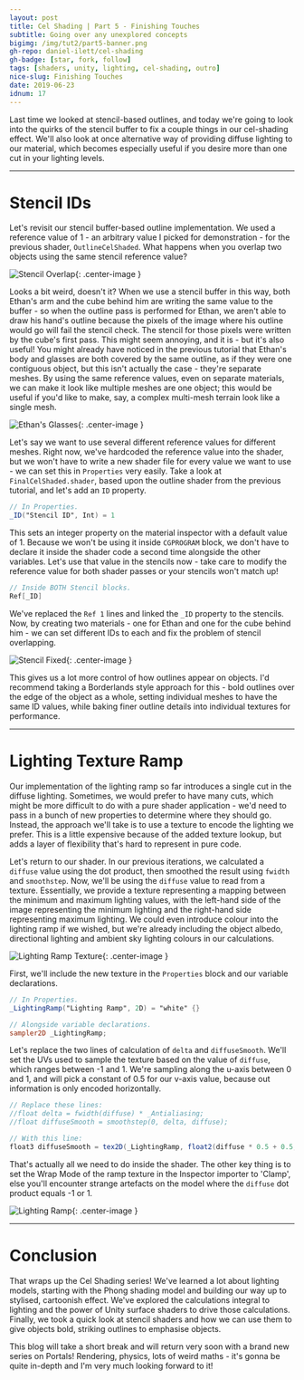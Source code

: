 ```yaml
---
layout: post
title: Cel Shading | Part 5 - Finishing Touches
subtitle: Going over any unexplored concepts
bigimg: /img/tut2/part5-banner.png
gh-repo: daniel-ilett/cel-shading
gh-badge: [star, fork, follow]
tags: [shaders, unity, lighting, cel-shading, outro]
nice-slug: Finishing Touches
date: 2019-06-23
idnum: 17
---
```


Last time we looked at stencil-based outlines, and today we're going to look into the quirks of the stencil buffer to fix a couple things in our cel-shading effect. We'll also look at once alternative way of providing diffuse lighting to our material, which becomes especially useful if you desire more than one cut in your lighting levels.

<hr/>

# Stencil IDs

Let's revisit our stencil buffer-based outline implementation. We used a reference value of 1 - an arbitrary value I picked for demonstration - for the previous shader, `OutlineCelShaded`. What happens when you overlap two objects using the same stencil reference value?

![Stencil Overlap](/img/tut2/part5-stencil-overlap.png){: .center-image }

Looks a bit weird, doesn't it? When we use a stencil buffer in this way, both Ethan's arm and the cube behind him are writing the same value to the buffer - so when the outline pass is performed for Ethan, we aren't able to draw his hand's outline because the pixels of the image where his outline would go will fail the stencil check. The stencil for those pixels were written by the cube's first pass. This might seem annoying, and it is - but it's also useful! You might already have noticed in the previous tutorial that Ethan's body and glasses are both covered by the same outline, as if they were one contiguous object, but this isn't actually the case - they're separate meshes. By using the same reference values, even on separate materials, we can make it look like multiple meshes are one object; this would be useful if you'd like to make, say, a complex multi-mesh terrain look like a single mesh.

![Ethan's Glasses](/img/tut2/part4-ethan-complete.png){: .center-image }

Let's say we want to use several different reference values for different meshes. Right now, we've hardcoded the reference value into the shader, but we won't have to write a new shader file for every value we want to use - we can set this in `Properties` very easily. Take a look at `FinalCelShaded.shader`, based upon the outline shader from the previous tutorial, and let's add an `ID` property.

~~~glsl
// In Properties.
_ID("Stencil ID", Int) = 1
~~~

This sets an integer property on the material inspector with a default value of 1. Because we won't be using it inside `CGPROGRAM` block, we don't have to declare it inside the shader code a second time alongside the other variables. Let's use that value in the stencils now - take care to modify the reference value for both shader passes or your stencils won't match up!

~~~glsl
// Inside BOTH Stencil blocks.
Ref[_ID]
~~~

We've replaced the `Ref 1` lines and linked the `_ID` property to the stencils. Now, by creating two materials - one for Ethan and one for the cube behind him - we can set different IDs to each and fix the problem of stencil overlapping.

![Stencil Fixed](/img/tut2/part5-stencil-fixed.png){: .center-image }

This gives us a lot more control of how outlines appear on objects. I'd recommend taking a Borderlands style approach for this - bold outlines over the edge of the object as a whole, setting individual meshes to have the same ID values, while baking finer outline details into individual textures for performance.

<hr/>

# Lighting Texture Ramp

Our implementation of the lighting ramp so far introduces a single cut in the diffuse lighting. Sometimes, we would prefer to have many cuts, which might be more difficult to do with a pure shader application - we'd need to pass in a bunch of new properties to determine where they should go. Instead, the approach we'll take is to use a texture to encode the lighting we prefer. This is a little expensive because of the added texture lookup, but adds a layer of flexibility that's hard to represent in pure code.

Let's return to our shader. In our previous iterations, we calculated a `diffuse` value using the dot product, then smoothed the result using `fwidth` and `smoothstep`. Now, we'll be using the `diffuse` value to read from a texture. Essentially, we provide a texture representing a mapping between the minimum and maximum lighting values, with the left-hand side of the image representing the minimum lighting and the right-hand side representing maximum lighting. We could even introduce colour into the lighting ramp if we wished, but we're already including the object albedo, directional lighting and ambient sky lighting colours in our calculations.

![Lighting Ramp Texture](/img/tut2/part5-lighting-ramp-src.png){: .center-image }

First, we'll include the new texture in the `Properties` block and our variable declarations.

~~~glsl
// In Properties.
_LightingRamp("Lighting Ramp", 2D) = "white" {}

// Alongside variable declarations.
sampler2D _LightingRamp;
~~~

Let's replace the two lines of calculation of `delta` and `diffuseSmooth`. We'll set the UVs used to sample the texture based on the value of `diffuse`, which ranges between -1 and 1. We're sampling along the u-axis between 0 and 1, and will pick a constant of 0.5 for our v-axis value, because out information is only encoded horizontally.

~~~glsl
// Replace these lines:
//float delta = fwidth(diffuse) * _Antialiasing;
//float diffuseSmooth = smoothstep(0, delta, diffuse);

// With this line:
float3 diffuseSmooth = tex2D(_LightingRamp, float2(diffuse * 0.5 + 0.5, 0.5));
~~~

That's actually all we need to do inside the shader. The other key thing is to set the Wrap Mode of the ramp texture in the Inspector importer to 'Clamp', else you'll encounter strange artefacts on the model where the `diffuse` dot product equals -1 or 1.

![Lighting Ramp](/img/tut2/part5-lighting-ramp.png){: .center-image }

<hr/>

# Conclusion

That wraps up the Cel Shading series! We've learned a lot about lighting models, starting with the Phong shading model and building our way up to stylised, cartoonish effect. We've explored the calculations integral to lighting and the power of Unity surface shaders to drive those calculations. Finally, we took a quick look at stencil shaders and how we can use them to give objects bold, striking outlines to emphasise objects.

This blog will take a short break and will return very soon with a brand new series on Portals! Rendering, physics, lots of weird maths - it's gonna be quite in-depth and I'm very much looking forward to it!
